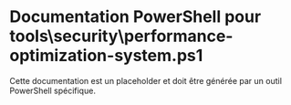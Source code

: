 # Documentation PowerShell pour tools\security\performance-optimization-system.ps1

Cette documentation est un placeholder et doit être générée par un outil PowerShell spécifique.
